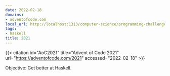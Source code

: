```yaml
---
date: 2022-02-18
domains:
- adventofcode.com
local_url: http://localhost:1313/computer-science/programming-challenges/advent-of-code/2021/
tags:
- haskell
title: 2021
---
```


{{< citation
  id="AoC2021"
  title="Advent of Code 2021"
  url="https://adventofcode.com/2021"
  accessed="2022-02-18" >}}

Objective: Get better at Haskell.

